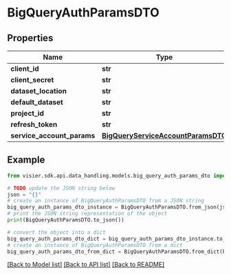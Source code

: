 # BigQueryAuthParamsDTO


## Properties

Name | Type | Description | Notes
------------ | ------------- | ------------- | -------------
**client_id** | **str** |  | [optional] 
**client_secret** | **str** |  | [optional] 
**dataset_location** | **str** |  | [optional] 
**default_dataset** | **str** |  | [optional] 
**project_id** | **str** |  | [optional] 
**refresh_token** | **str** |  | [optional] 
**service_account_params** | [**BigQueryServiceAccountParamsDTO**](BigQueryServiceAccountParamsDTO.md) |  | [optional] 

## Example

```python
from visier.sdk.api.data_handling.models.big_query_auth_params_dto import BigQueryAuthParamsDTO

# TODO update the JSON string below
json = "{}"
# create an instance of BigQueryAuthParamsDTO from a JSON string
big_query_auth_params_dto_instance = BigQueryAuthParamsDTO.from_json(json)
# print the JSON string representation of the object
print(BigQueryAuthParamsDTO.to_json())

# convert the object into a dict
big_query_auth_params_dto_dict = big_query_auth_params_dto_instance.to_dict()
# create an instance of BigQueryAuthParamsDTO from a dict
big_query_auth_params_dto_from_dict = BigQueryAuthParamsDTO.from_dict(big_query_auth_params_dto_dict)
```
[[Back to Model list]](../README.md#documentation-for-models) [[Back to API list]](../README.md#documentation-for-api-endpoints) [[Back to README]](../README.md)


